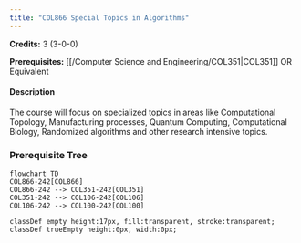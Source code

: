 ```yaml
---
title: "COL866 Special Topics in Algorithms"
---
```

**Credits:** 3 (3-0-0)

**Prerequisites:** [[/Computer Science and Engineering/COL351|COL351]] OR Equivalent

#### Description
The course will focus on specialized topics in areas like Computational Topology, Manufacturing processes, Quantum Computing, Computational Biology, Randomized algorithms and other research intensive topics.

### Prerequisite Tree

```mermaid
flowchart TD
COL866-242[COL866]
COL866-242 --> COL351-242[COL351]
COL351-242 --> COL106-242[COL106]
COL106-242 --> COL100-242[COL100]

classDef empty height:17px, fill:transparent, stroke:transparent;
classDef trueEmpty height:0px, width:0px;
```